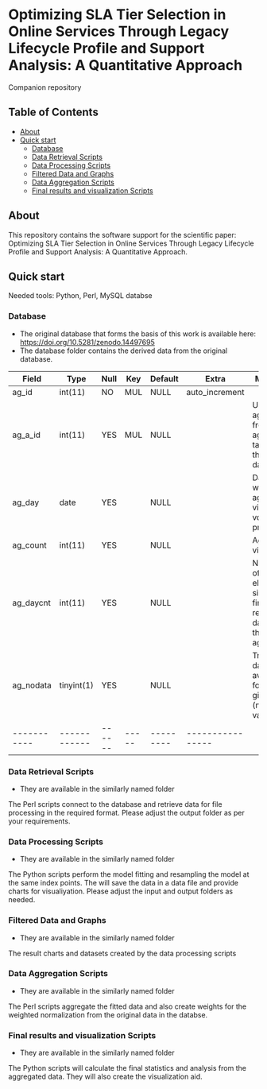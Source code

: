 # Optimizing SLA Tier Selection in Online Services Through Legacy Lifecycle Profile and Support Analysis: A Quantitative Approach 

Companion repository

## Table of Contents
- [About](#about)
- [Quick start](#quick-start)
  + [Database](#database)
  + [Data Retrieval Scripts](#data-retrieval-scripts)
  + [Data Processing Scripts](#data-processing-scripts)
  + [Filtered Data and Graphs](#filtered-data-and-graphs)
  + [Data Aggregation Scripts](#data-aggregation-scripts)
  + [Final results and visualization Scripts](#final-results-and-visualization-scripts)
  

## About
This repository contains the software support for the scientific paper: Optimizing SLA Tier Selection in Online Services Through Legacy Lifecycle Profile and Support Analysis: A Quantitative Approach.

## Quick start

Needed tools: Python, Perl, MySQL databse

### Database
- The original database that forms the basis of this work is available here: https://doi.org/10.5281/zenodo.14497695
- The database folder contains the derived data from the original database. 

| Field     | Type       | Null | Key | Default | Extra          | Meaning 
|-----------|------------|------|-----|---------|----------------| ---------
| ag_id     | int(11)    | NO   | MUL | NULL    | auto_increment |
| ag_a_id   | int(11)    | YES  | MUL | NULL    |                | User-agent ID from agent table in the parent database
| ag_day    | date       | YES  |     | NULL    |                | Date for which the aggregate visit volume is presented
| ag_count  | int(11)    | YES  |     | NULL    |                | Aggregate visit count
| ag_daycnt | int(11)    | YES  |     | NULL    |                | Number of days elapsed since the first recorded data for the user-agent
| ag_nodata | tinyint(1) | YES  |     | NULL    |                | True if no data is available for the given date (non-valid 0)
|-----------|------------|------|-----|---------|----------------|

### Data Retrieval Scripts
* They are available in the similarly named folder

The Perl scripts connect to the database and retrieve data for file processing in the required format. Please adjust the output folder as per your requirements.


### Data Processing Scripts
* They are available in the similarly named folder

The Python scripts perform the model fitting and resampling the model at the same index points. The will save the data in a data file and provide charts for visualiyation.
Please adjust the input and output folders as needed.

### Filtered Data and Graphs
* They are available in the similarly named folder

The result charts and datasets created by the data processing scripts

### Data Aggregation Scripts
* They are available in the similarly named folder

The Perl scripts aggregate the fitted data and also create weights for the weighted normalization from the original data in the databse.

###  Final results and visualization Scripts
* They are available in the similarly named folder

The Python scripts will calculate the final statistics and analysis from the aggregated data. They will also create the visualization aid.


